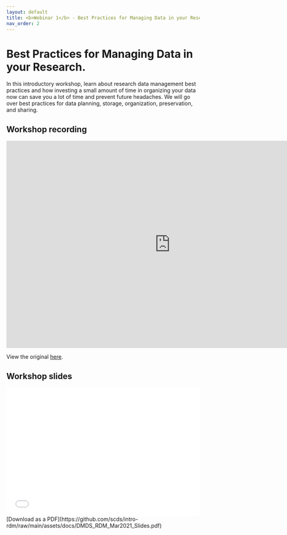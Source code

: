 ```yaml
---
layout: default
title: <b>Webinar 1</b> - Best Practices for Managing Data in your Research.
nav_order: 2
---
```


# Best Practices for Managing Data in your Research.

In this introductory workshop, learn about research data management best practices and how investing a small amount of time in organizing your data now can save you a lot of time and prevent future headaches. We will go over  best practices for data planning, storage, organization, preservation, and sharing.

## Workshop recording

<iframe height="540" width="853" allowfullscreen frameborder=0 src="https://echo360.ca/media/cbeb4b28-21a4-4149-a814-ddeef38efab4/public?autoplay=false&automute=false"></iframe>

View the original [here](https://echo360.ca/media/cbeb4b28-21a4-4149-a814-ddeef38efab4/public).


## Workshop slides

<div style="position:relative;padding-top:66.25%;">
<iframe src="//docs.google.com/viewer?url=https://github.com/scds/intro-rdm/raw/main/assets/docs/DMDS_RDM_Mar2021_Slides.pdf?dl=0&hl=en_US&embedded=true" class="gde-frame" style="position:absolute;top:0;left:0;width:100%;height:100%;border:none;" scrolling="no"></iframe>
</div>
[Download as a PDF](https://github.com/scds/intro-rdm/raw/main/assets/docs/DMDS_RDM_Mar2021_Slides.pdf)
<br>
